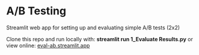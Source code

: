 # A/B Testing
Streamlit web app for setting up and evaluating simple A/B tests (2x2)

Clone this repo and run locally with: **streamlit run 1_Evaluate Results.py**
or
view online: [eval-ab.streamlit.app](https://eval-ab.streamlit.app/Plan_your_Experiment)
